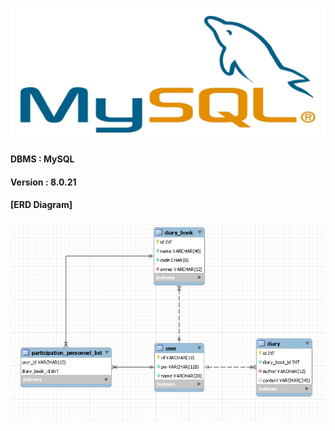 ![MySQL Logo](./img/MySQL.jpg)

#### DBMS : MySQL

#### Version : 8.0.21



#### [ERD Diagram]

![erd](./img/ERD.png)